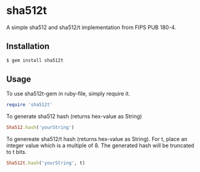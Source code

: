 # sha512t

A simple sha512 and sha512/t implementation from FIPS PUB 180-4.

## Installation

```bash
$ gem install sha512t
```

## Usage

To use sha512t-gem in ruby-file, simply require it.

```ruby
require 'sha512t'
```

To generate sha512 hash (returns hex-value as String)

```ruby
Sha512.hash('yourString')
```

To genereate sha512/t hash (returns hex-value as String).
For t, place an integer value which is a multiple of 8. The generated hash will be truncated to t bits.


```ruby
Sha512t.hash('yourString', t)
```